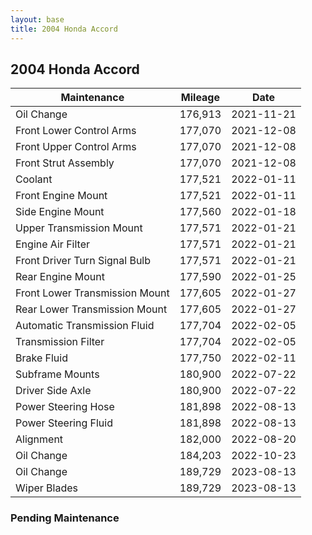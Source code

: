 ```yaml
---
layout: base
title: 2004 Honda Accord
---
```


## 2004 Honda Accord

Maintenance | Mileage | Date
---|---|---
Oil Change | 176,913 | 2021-11-21
Front Lower Control Arms | 177,070 | 2021-12-08
Front Upper Control Arms | 177,070 | 2021-12-08
Front Strut Assembly | 177,070 | 2021-12-08
Coolant | 177,521 | 2022-01-11
Front Engine Mount | 177,521 | 2022-01-11
Side Engine Mount | 177,560 | 2022-01-18
Upper Transmission Mount | 177,571 | 2022-01-21
Engine Air Filter | 177,571 | 2022-01-21
Front Driver Turn Signal Bulb | 177,571 |2022-01-21
Rear Engine Mount | 177,590 | 2022-01-25
Front Lower Transmission Mount | 177,605 | 2022-01-27
Rear Lower Transmission Mount | 177,605 | 2022-01-27
Automatic Transmission Fluid | 177,704 | 2022-02-05
Transmission Filter | 177,704 | 2022-02-05
Brake Fluid | 177,750 | 2022-02-11
Subframe Mounts | 180,900 | 2022-07-22
Driver Side Axle | 180,900 | 2022-07-22
Power Steering Hose | 181,898 | 2022-08-13
Power Steering Fluid | 181,898 | 2022-08-13
Alignment | 182,000 | 2022-08-20
Oil Change | 184,203 | 2022-10-23
Oil Change | 189,729 | 2023-08-13
Wiper Blades | 189,729 | 2023-08-13

### Pending Maintenance

